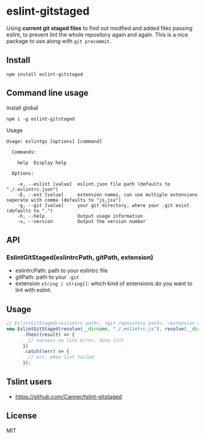 # eslint-gitstaged

Using **current git staged files** to find out modfied and added files passing eslint, to prevent lint the whole repository again and again.  This is a nice package to use along with `git precommit`.

## Install

```
npm install eslint-gitstaged
```

## Command line usage

Install global

```
npm i -g eslint-gitstaged
```

Usage

```
Usage: eslintgs [options] [command]

  Commands:

    help  Display help

  Options:

    -e, --eslint [value]  eslint.json file path (defaults to "./.eslintrc.json")
    -E, --ext [value]     extension names, can use multiple extensions seperate with comma (defaults to "js,jsx")
    -g, --git [value]     your git directory, where your .git exist (defaults to ".")
    -h, --help            Output usage information
    -v, --version         Output the version number
```

## API

### EslintGitStaged(eslintrcPath, gitPath, extension)

- eslintrcPath: path to your eslintrc file
- gitPath: path to your `.git`
- extension `string | string[]`: which kind of extensions do you want to lint with eslint.

## Usage

```js
// EslintGitStaged(<eslintrc path>, <git repository path>, <extension default 'js'>)
new EslintGitStaged(resolve(__dirname, "./.eslintrc.js"), resolve(__dirname, "../"), ".js").start()
      .then((result) => {
        // success no lint error, done lint
      })
      .catch((err) => {
        // err, when lint failed
      });
```

## Tslint users

- https://github.com/Canner/tslint-gitstaged

## License

MIT

